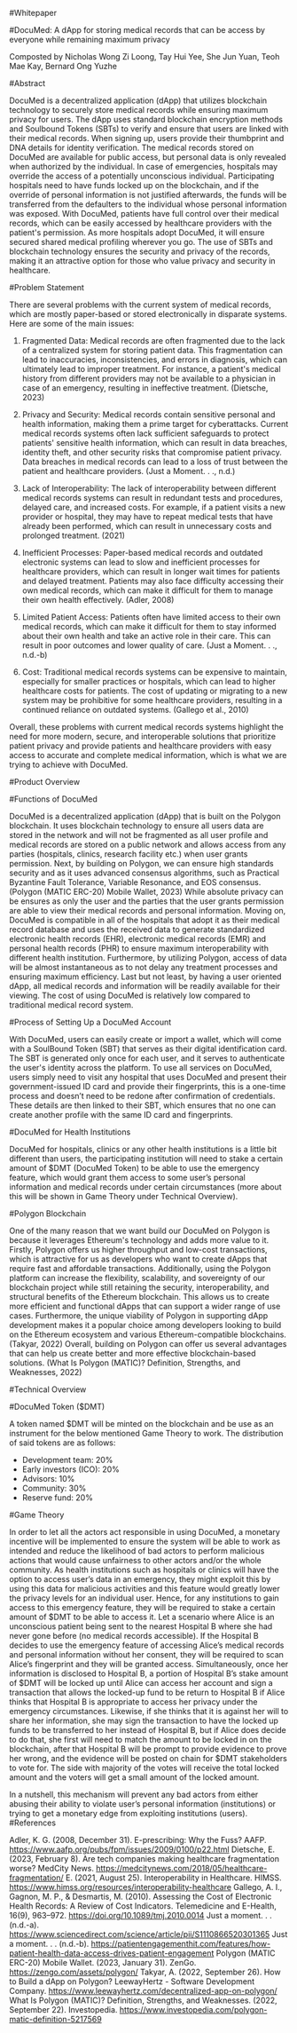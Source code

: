 #Whitepaper

#DocuMed: A dApp for storing medical records that can be access by everyone while remaining maximum privacy

Composted by
Nicholas Wong Zi Loong, Tay Hui Yee, She Jun Yuan, Teoh Mae Kay, Bernard Ong Yuzhe

#Abstract

DocuMed is a decentralized application (dApp) that utilizes blockchain technology to securely store medical records while ensuring maximum privacy for users. The dApp uses standard blockchain encryption methods and Soulbound Tokens (SBTs) to verify and ensure that users are linked with their medical records. When signing up, users provide their thumbprint and DNA details for identity verification. The medical records stored on DocuMed are available for public access, but personal data is only revealed when authorized by the individual. In case of emergencies, hospitals may override the access of a potentially unconscious individual. Participating hospitals need to have funds locked up on the blockchain, and if the override of personal information is not justified afterwards, the funds will be transferred from the defaulters to the individual whose personal information was exposed. With DocuMed, patients have full control over their medical records, which can be easily accessed by healthcare providers with the patient's permission. As more hospitals adopt DocuMed, it will ensure secured shared medical profiling wherever you go. The use of SBTs and blockchain technology ensures the security and privacy of the records, making it an attractive option for those who value privacy and security in healthcare. 

#Problem Statement

There are several problems with the current system of medical records, which are mostly paper-based or stored electronically in disparate systems. Here are some of the main issues:

1.	Fragmented Data: Medical records are often fragmented due to the lack of a centralized system for storing patient data. This fragmentation can lead to inaccuracies, inconsistencies, and errors in diagnosis, which can ultimately lead to improper treatment. For instance, a patient's medical history from different providers may not be available to a physician in case of an emergency, resulting in ineffective treatment. (Dietsche, 2023)

2.	Privacy and Security: Medical records contain sensitive personal and health information, making them a prime target for cyberattacks. Current medical records systems often lack sufficient safeguards to protect patients' sensitive health information, which can result in data breaches, identity theft, and other security risks that compromise patient privacy. Data breaches in medical records can lead to a loss of trust between the patient and healthcare providers. (Just a Moment. . ., n.d.)

3.	Lack of Interoperability: The lack of interoperability between different medical records systems can result in redundant tests and procedures, delayed care, and increased costs. For example, if a patient visits a new provider or hospital, they may have to repeat medical tests that have already been performed, which can result in unnecessary costs and prolonged treatment. (2021)

4.	Inefficient Processes: Paper-based medical records and outdated electronic systems can lead to slow and inefficient processes for healthcare providers, which can result in longer wait times for patients and delayed treatment. Patients may also face difficulty accessing their own medical records, which can make it difficult for them to manage their own health effectively. (Adler, 2008)

5.	Limited Patient Access: Patients often have limited access to their own medical records, which can make it difficult for them to stay informed about their own health and take an active role in their care. This can result in poor outcomes and lower quality of care. (Just a Moment. . ., n.d.-b)

6.	Cost: Traditional medical records systems can be expensive to maintain, especially for smaller practices or hospitals, which can lead to higher healthcare costs for patients. The cost of updating or migrating to a new system may be prohibitive for some healthcare providers, resulting in a continued reliance on outdated systems. (Gallego et al., 2010)


Overall, these problems with current medical records systems highlight the need for more modern, secure, and interoperable solutions that prioritize patient privacy and provide patients and healthcare providers with easy access to accurate and complete medical information, which is what we are trying to achieve with DocuMed.

#Product Overview

#Functions of DocuMed

DocuMed is a decentralized application (dApp) that is built on the Polygon blockchain. It uses blockchain technology to ensure all users data are stored in the network and will not be fragmented as all user profile and medical records are stored on a public network and allows access from any parties (hospitals, clinics, research facility etc.) when user grants permission. Next, by building on Polygon, we can ensure high standards security and as it uses advanced consensus algorithms, such as Practical Byzantine Fault Tolerance, Variable Resonance, and EOS consensus. (Polygon (MATIC ERC-20) Mobile Wallet, 2023) While absolute privacy can be ensures as only the user and the parties that the user grants permission are able to view their medical records and personal information. Moving on, DocuMed is compatible in all of the hospitals that adopt it as their medical record database and uses the received data to generate standardized electronic health records (EHR), electronic medical records (EMR) and personal health records (PHR) to ensure maximum interoperability with different health institution. Furthermore, by utilizing Polygon, access of data will be almost instantaneous as to not delay any treatment processes and ensuring maximum efficiency. Last but not least, by having a user oriented dApp, all medical records and information will be readily available for their viewing. The cost of using DocuMed is relatively low compared to traditional medical record system.

#Process of Setting Up a DocuMed Account

With DocuMed, users can easily create or import a wallet, which will come with a SoulBound Token (SBT) that serves as their digital identification card. The SBT is generated only once for each user, and it serves to authenticate the user's identity across the platform. To use all services on DocuMed, users simply need to visit any hospital that uses DocuMed and present their government-issued ID card and provide their fingerprints, this is a one-time process and doesn’t need to be redone after confirmation of credentials. These details are then linked to their SBT, which ensures that no one can create another profile with the same ID card and fingerprints.



#DocuMed for Health Institutions

DocuMed for hospitals, clinics or any other health institutions is a little bit different than users, the participating institution will need to stake a certain amount of $DMT (DocuMed Token) to be able to use the emergency feature, which would grant them access to some user’s personal information and medical records under certain circumstances (more about this will be shown in Game Theory under Technical Overview).

#Polygon Blockchain

One of the many reason that we want build our DocuMed on Polygon is because it leverages Ethereum's technology and adds more value to it. Firstly, Polygon offers us higher throughput and low-cost transactions, which is attractive for us as developers who want to create dApps that require fast and affordable transactions. Additionally, using the Polygon platform can increase the flexibility, scalability, and sovereignty of our blockchain project while still retaining the security, interoperability, and structural benefits of the Ethereum blockchain. This allows us to create more efficient and functional dApps that can support a wider range of use cases. Furthermore, the unique viability of Polygon in supporting dApp development makes it a popular choice among developers looking to build on the Ethereum ecosystem and various Ethereum-compatible blockchains. (Takyar, 2022) Overall, building on Polygon can offer us several advantages that can help us create better and more effective blockchain-based solutions. (What Is Polygon (MATIC)? Definition, Strengths, and Weaknesses, 2022) 

#Technical Overview

#DocuMed Token ($DMT)

A token named $DMT will be minted on the blockchain and be use as an instrument for the below mentioned Game Theory to work. The distribution of said tokens are as follows:
-	Development team: 20%
-	Early investors (ICO): 20%
-	Advisors: 10%
-	Community: 30%
-	Reserve fund: 20%

#Game Theory

In order to let all the actors act responsible in using DocuMed, a monetary incentive will be implemented to ensure the system will be able to work as intended and reduce the likelihood of bad actors to perform malicious actions that would cause unfairness to other actors and/or the whole community. As health institutions such as hospitals or clinics will have the option to access user’s data in an emergency, they might exploit this by using this data for malicious activities and this feature would greatly lower the privacy levels for an individual user. Hence, for any institutions to gain access to this emergency feature, they will be required to stake a certain amount of $DMT to be able to access it. Let a scenario where Alice is an unconscious patient being sent to the nearest Hospital B where she had never gone before (no medical records accessible). If the Hospital B decides to use the emergency feature of accessing Alice’s medical records and personal information without her consent, they will be required to scan Alice’s fingerprint and they will be granted access. Simultaneously, once her information is disclosed to Hospital B, a portion of Hospital B’s stake amount of $DMT will be locked up until Alice can access her account and sign a transaction that allows the locked-up fund to be return to Hospital B if Alice thinks that Hospital B is appropriate to access her privacy under the emergency circumstances. Likewise, if she thinks that it is against her will to share her information, she may sign the transaction to have the locked up funds to be transferred to her instead of Hospital B, but if Alice does decide to do that, she first will need to match the amount to be locked in on the blockchain, after that Hospital B will be prompt to provide evidence to prove her wrong, and the evidence will be posted on chain for $DMT stakeholders to vote for. The side with majority of the votes will receive the total locked amount and the voters will get a small amount of the locked amount.

In a nutshell, this mechanism will prevent any bad actors from either abusing their ability to violate user’s personal information (institutions) or trying to get a monetary edge from exploiting institutions (users). 
 
#References 

Adler, K. G. (2008, December 31). E-prescribing: Why the Fuss? AAFP. https://www.aafp.org/pubs/fpm/issues/2009/0100/p22.html
Dietsche, E. (2023, February 8). Are tech companies making healthcare fragmentation worse? MedCity News. https://medcitynews.com/2018/05/healthcare-fragmentation/
E. (2021, August 25). Interoperability in Healthcare. HIMSS. https://www.himss.org/resources/interoperability-healthcare
Gallego, A. I., Gagnon, M. P., & Desmartis, M. (2010). Assessing the Cost of Electronic Health Records: A Review of Cost Indicators. Telemedicine and E-Health, 16(9), 963–972. https://doi.org/10.1089/tmj.2010.0014
Just a moment. . . (n.d.-a). https://www.sciencedirect.com/science/article/pii/S1110866520301365
Just a moment. . . (n.d.-b). https://patientengagementhit.com/features/how-patient-health-data-access-drives-patient-engagement
Polygon (MATIC ERC-20) Mobile Wallet. (2023, January 31). ZenGo. https://zengo.com/assets/polygon/
Takyar, A. (2022, September 26). How to Build a dApp on Polygon? LeewayHertz - Software Development Company. https://www.leewayhertz.com/decentralized-app-on-polygon/
What Is Polygon (MATIC)? Definition, Strengths, and Weaknesses. (2022, September 22). Investopedia. https://www.investopedia.com/polygon-matic-definition-5217569

